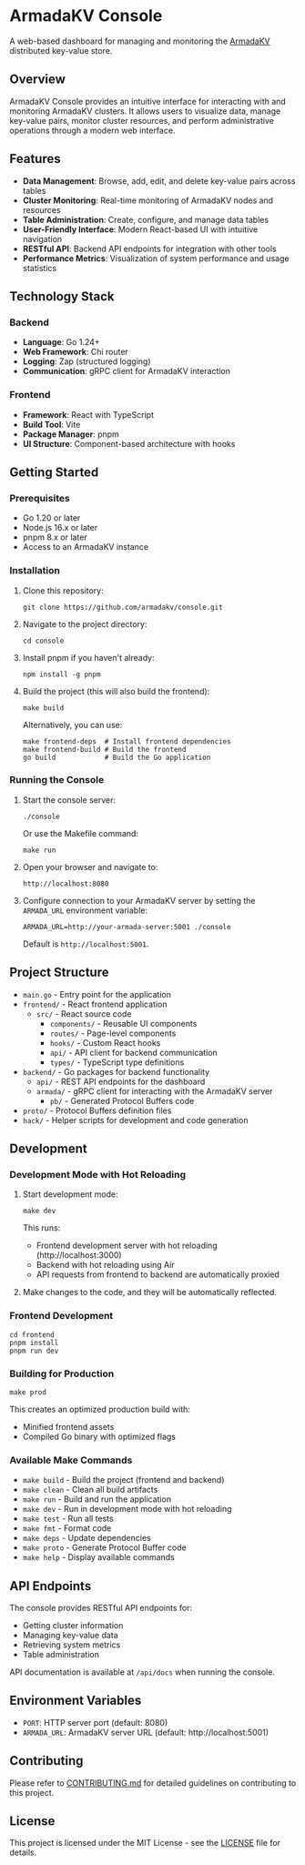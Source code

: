 # ArmadaKV Console

A web-based dashboard for managing and monitoring the [ArmadaKV](https://github.com/armadakv/armada) distributed key-value store.

## Overview

ArmadaKV Console provides an intuitive interface for interacting with and monitoring ArmadaKV clusters. It allows users to visualize data, manage key-value pairs, monitor cluster resources, and perform administrative operations through a modern web interface.

## Features

- **Data Management**: Browse, add, edit, and delete key-value pairs across tables
- **Cluster Monitoring**: Real-time monitoring of ArmadaKV nodes and resources
- **Table Administration**: Create, configure, and manage data tables
- **User-Friendly Interface**: Modern React-based UI with intuitive navigation
- **RESTful API**: Backend API endpoints for integration with other tools
- **Performance Metrics**: Visualization of system performance and usage statistics

## Technology Stack

### Backend
- **Language**: Go 1.24+
- **Web Framework**: Chi router
- **Logging**: Zap (structured logging)
- **Communication**: gRPC client for ArmadaKV interaction

### Frontend
- **Framework**: React with TypeScript
- **Build Tool**: Vite
- **Package Manager**: pnpm
- **UI Structure**: Component-based architecture with hooks

## Getting Started

### Prerequisites

- Go 1.20 or later
- Node.js 16.x or later
- pnpm 8.x or later
- Access to an ArmadaKV instance

### Installation

1. Clone this repository:
   ```
   git clone https://github.com/armadakv/console.git
   ```

2. Navigate to the project directory:
   ```
   cd console
   ```

3. Install pnpm if you haven't already:
   ```
   npm install -g pnpm
   ```

4. Build the project (this will also build the frontend):
   ```
   make build
   ```

   Alternatively, you can use:
   ```
   make frontend-deps  # Install frontend dependencies
   make frontend-build # Build the frontend
   go build            # Build the Go application
   ```

### Running the Console

1. Start the console server:
   ```
   ./console
   ```

   Or use the Makefile command:
   ```
   make run
   ```

2. Open your browser and navigate to:
   ```
   http://localhost:8080
   ```

3. Configure connection to your ArmadaKV server by setting the `ARMADA_URL` environment variable:
   ```
   ARMADA_URL=http://your-armada-server:5001 ./console
   ```
   Default is `http://localhost:5001`.

## Project Structure

- `main.go` - Entry point for the application
- `frontend/` - React frontend application
  - `src/` - React source code
    - `components/` - Reusable UI components
    - `routes/` - Page-level components
    - `hooks/` - Custom React hooks
    - `api/` - API client for backend communication
    - `types/` - TypeScript type definitions
- `backend/` - Go packages for backend functionality
  - `api/` - REST API endpoints for the dashboard
  - `armada/` - gRPC client for interacting with the ArmadaKV server
    - `pb/` - Generated Protocol Buffers code
- `proto/` - Protocol Buffers definition files
- `hack/` - Helper scripts for development and code generation

## Development

### Development Mode with Hot Reloading

1. Start development mode:
   ```
   make dev
   ```

   This runs:
   - Frontend development server with hot reloading (http://localhost:3000)
   - Backend with hot reloading using Air
   - API requests from frontend to backend are automatically proxied

2. Make changes to the code, and they will be automatically reflected.

### Frontend Development

```
cd frontend
pnpm install
pnpm run dev
```

### Building for Production

```
make prod
```

This creates an optimized production build with:
- Minified frontend assets
- Compiled Go binary with optimized flags

### Available Make Commands

- `make build` - Build the project (frontend and backend)
- `make clean` - Clean all build artifacts
- `make run` - Build and run the application
- `make dev` - Run in development mode with hot reloading
- `make test` - Run all tests
- `make fmt` - Format code
- `make deps` - Update dependencies
- `make proto` - Generate Protocol Buffer code
- `make help` - Display available commands

## API Endpoints

The console provides RESTful API endpoints for:

- Getting cluster information
- Managing key-value data
- Retrieving system metrics
- Table administration

API documentation is available at `/api/docs` when running the console.

## Environment Variables

- `PORT`: HTTP server port (default: 8080)
- `ARMADA_URL`: ArmadaKV server URL (default: http://localhost:5001)

## Contributing

Please refer to [CONTRIBUTING.md](CONTRIBUTING.md) for detailed guidelines on contributing to this project.

## License

This project is licensed under the MIT License - see the [LICENSE](LICENSE) file for details.
